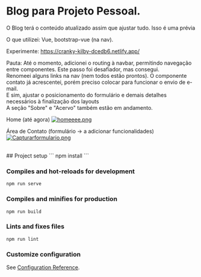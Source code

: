 # Blog para Projeto Pessoal. 

O Blog terá o conteúdo atualizado assim que ajustar tudo. Isso é uma prévia </br>

O que utilizei: Vue, bootstrap-vue (na nav). </br>

Experimente: https://cranky-kilby-dcedb6.netlify.app/ </br>

Pauta:
Até o momento, adicionei o routing à navbar, permitindo navegação entre componentes. Este passo foi desafiador, mas consegui. </br>
Renomeei alguns links na nav (nem todos estão prontos). O componente contato já acrescentei, porém preciso colocar para funcionar o envio de e-mail. </br> 
E sim, ajustar o posicionamento do formulário e demais detalhes necessários à finalização dos layouts </br>
A seção "Sobre" e "Acervo" também estão em andamento. </br>

Home (até agora) [![homeeee.png](https://i.postimg.cc/ryt9f7cB/homeeee.png)](https://postimg.cc/8sNW5K74)
</br>

Área de Contato (formulário -> a adicionar funcionalidades)
[![Capturarformulario.png](https://i.postimg.cc/MGNQRKcv/Capturarformulario.png)](https://postimg.cc/GBPtnRxC)


</br>
## Project setup
```
npm install
```

### Compiles and hot-reloads for development
```
npm run serve
```

### Compiles and minifies for production
```
npm run build
```

### Lints and fixes files
```
npm run lint
```

### Customize configuration
See [Configuration Reference](https://cli.vuejs.org/config/).
